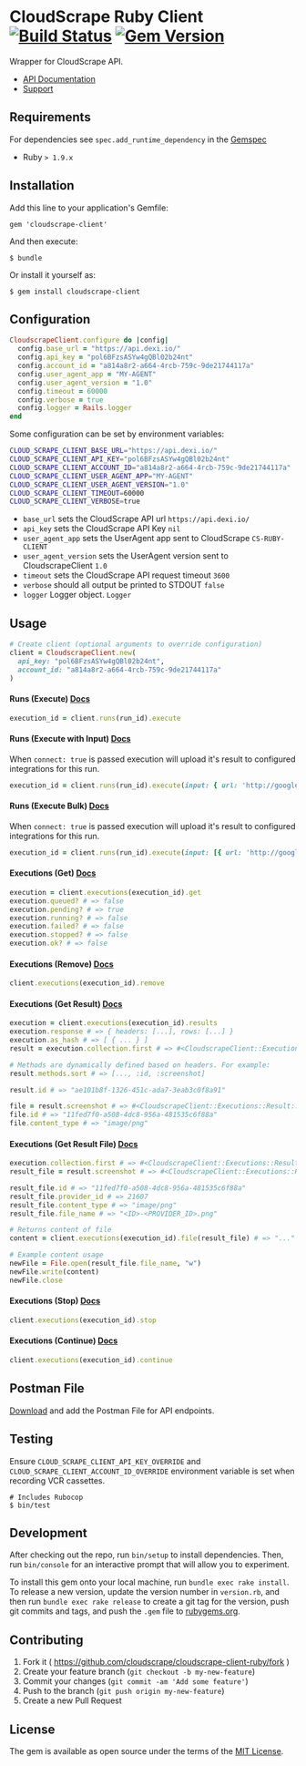 # CloudScrape Ruby Client [![Build Status](https://travis-ci.org/cloudscrape/cloudscrape-client-ruby.svg?branch=master)](https://travis-ci.org/cloudscrape/cloudscrape-client-ruby) [![Gem Version](https://badge.fury.io/rb/cloudscrape-client.svg)](https://badge.fury.io/rb/cloudscrape-client)

Wrapper for CloudScrape API.

* [API Documentation](https://app.dexi.io/#/api)
* [Support](http://support.dexi.io/)

## Requirements

For dependencies see `spec.add_runtime_dependency` in the [Gemspec](./cloudscrape-client-ruby.gemspec)

* Ruby `> 1.9.x`

## Installation

Add this line to your application's Gemfile:

    gem 'cloudscrape-client'

And then execute:

    $ bundle

Or install it yourself as:

    $ gem install cloudscrape-client

## Configuration

``` ruby
CloudscrapeClient.configure do |config|
  config.base_url = "https://api.dexi.io/"
  config.api_key = "pol6BFzsASYw4gQBl02b24nt"
  config.account_id = "a814a8r2-a664-4rcb-759c-9de21744117a"
  config.user_agent_app = "MY-AGENT"
  config.user_agent_version = "1.0"
  config.timeout = 60000
  config.verbose = true
  config.logger = Rails.logger
end
```

Some configuration can be set by environment variables:

``` bash
CLOUD_SCRAPE_CLIENT_BASE_URL="https://api.dexi.io/"
CLOUD_SCRAPE_CLIENT_API_KEY="pol6BFzsASYw4gQBl02b24nt"
CLOUD_SCRAPE_CLIENT_ACCOUNT_ID="a814a8r2-a664-4rcb-759c-9de21744117a"
CLOUD_SCRAPE_CLIENT_USER_AGENT_APP="MY-AGENT"
CLOUD_SCRAPE_CLIENT_USER_AGENT_VERSION="1.0"
CLOUD_SCRAPE_CLIENT_TIMEOUT=60000
CLOUD_SCRAPE_CLIENT_VERBOSE=true
```

* `base_url` sets the CloudScrape API url `https://api.dexi.io/`
* `api_key` sets the CloudScrape API Key `nil`
* `user_agent_app` sets the UserAgent app sent to CloudScrape `CS-RUBY-CLIENT`
* `user_agent_version` sets the UserAgent version sent to CloudscrapeClient `1.0`
* `timeout` sets the CloudScrape API request timeout `3600`
* `verbose` should all output be printed to STDOUT `false`
* `logger` Logger object. `Logger`

## Usage

``` ruby
# Create client (optional arguments to override configuration)
client = CloudscrapeClient.new(
  api_key: "pol6BFzsASYw4gQBl02b24nt",
  account_id: "a814a8r2-a664-4rcb-759c-9de21744117a"
)
```

#### Runs (Execute) [Docs](https://app.dexi.io/#/api/sections/runs/execute)

``` ruby
execution_id = client.runs(run_id).execute
```

#### Runs (Execute with Input) [Docs](https://app.dexi.io/#/api/sections/runs/executeWithInput)

When `connect: true` is passed execution will upload it's result to configured integrations for this run.

``` ruby
execution_id = client.runs(run_id).execute(input: { url: 'http://google.com' }, connect: true)
```

#### Runs (Execute Bulk) [Docs](https://app.dexi.io/#/api/sections/runs/executeBulk)

When `connect: true` is passed execution will upload it's result to configured integrations for this run.

``` ruby
execution_id = client.runs(run_id).execute(input: [{ url: 'http://google.com' },{ url: 'http://bbc.com' }], connect: true)
```

#### Executions (Get) [Docs](https://app.dexi.io/#/api/sections/executions/get)

``` ruby
execution = client.executions(execution_id).get
execution.queued? # => false
execution.pending? # => true
execution.running? # => false
execution.failed? # => false
execution.stopped? # => false
execution.ok? # => false
```

#### Executions (Remove) [Docs](https://app.dexi.io/#/api/sections/executions/remove)

``` ruby
client.executions(execution_id).remove
```

#### Executions (Get Result) [Docs](https://app.dexi.io/#/api/sections/executions/getResult)

``` ruby
execution = client.executions(execution_id).results
execution.response # => { headers: [...], rows: [...] }
execution.as_hash # => [ { ... } ]
result = execution.collection.first # => #<CloudscrapeClient::Executions::Result:0x007ffd7d132950>

# Methods are dynamically defined based on headers. For example:
result.methods.sort # => [..., :id, :screenshot]

result.id # => "ae101b8f-1326-451c-ada7-3eab3c0f8a91"

file = result.screenshot # => #<CloudscrapeClient::Executions::Result::File:0x007ffd7d817161>
file.id # => "11fed7f0-a508-4dc8-956a-481535c6f88a"
file.content_type # => "image/png"
```

#### Executions (Get Result File) [Docs](https://app.dexi.io/#/api/sections/executions/getResultFile)

``` ruby
execution.collection.first # => #<CloudscrapeClient::Executions::Result:0x007ffd7d132950>
result_file = result.screenshot # => #<CloudscrapeClient::Executions::Result::File:0x007ffd7d817161>

result_file.id # => "11fed7f0-a508-4dc8-956a-481535c6f88a"
result_file.provider_id # => 21607
result_file.content_type # => "image/png"
result_file.file_name # => "<ID>-<PROVIDER_ID>.png"

# Returns content of file
content = client.executions(execution_id).file(result_file) # => "..."

# Example content usage
newFile = File.open(result_file.file_name, "w")
newFile.write(content)
newFile.close
```

#### Executions (Stop) [Docs](https://app.dexi.io/#/api/sections/executions/stop)

``` ruby
client.executions(execution_id).stop
```

#### Executions (Continue) [Docs](https://app.dexi.io/#/api/sections/executions/continue)

``` ruby
client.executions(execution_id).continue
```

## Postman File

[Download](./postman_collection) and add the Postman File for API endpoints.

## Testing

Ensure `CLOUD_SCRAPE_CLIENT_API_KEY_OVERRIDE` and `CLOUD_SCRAPE_CLIENT_ACCOUNT_ID_OVERRIDE` environment variable is set when recording VCR cassettes.

    # Includes Rubocop
    $ bin/test

## Development

After checking out the repo, run `bin/setup` to install dependencies. Then, run `bin/console` for an interactive prompt that will allow you to experiment.

To install this gem onto your local machine, run `bundle exec rake install`. To release a new version, update the version number in `version.rb`, and then run `bundle exec rake release` to create a git tag for the version, push git commits and tags, and push the `.gem` file to [rubygems.org](https://rubygems.org).

## Contributing

1. Fork it ( https://github.com/cloudscrape/cloudscrape-client-ruby/fork )
2. Create your feature branch (`git checkout -b my-new-feature`)
3. Commit your changes (`git commit -am 'Add some feature'`)
4. Push to the branch (`git push origin my-new-feature`)
5. Create a new Pull Request

## License

The gem is available as open source under the terms of the [MIT License](http://opensource.org/licenses/MIT).
